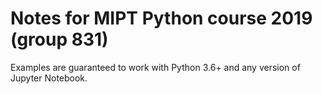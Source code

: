 # Notes for MIPT Python course 2019 (group 831)

Examples are guaranteed to work with Python 3.6+ and any version of Jupyter Notebook.

